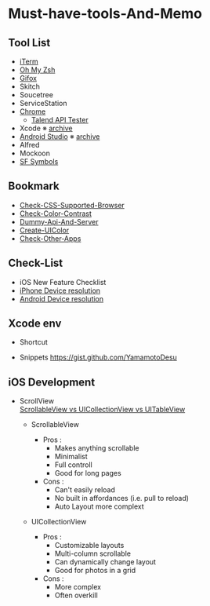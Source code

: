 # Must-have-tools-And-Memo

## Tool List
* [iTerm](https://iterm2.com/)
* [Oh My Zsh](https://ohmyz.sh/)
* [Gifox](https://gifox.io/) 
* Skitch
* Soucetree
* ServiceStation
* [Chrome](https://www.google.co.jp/chrome/?brand=AGAK&gclid=CjwKCAiA24SPBhB0EiwAjBgkhiXZh863fMju_CqqkkS3di-DvHSkZqgRdEj-0ut9ny8NWT5_Te27hxoCQigQAvD_BwE&gclsrc=aw.ds)
    * [Talend API Tester](https://chrome.google.com/webstore/detail/talend-api-tester-free-ed/aejoelaoggembcahagimdiliamlcdmfm?hl=ja)
* Xcode
 ※ [archive](https://stackoverflow.com/questions/10335747/how-to-download-xcode-dmg-or-xip-file)
* [Android Studio](https://developer.android.com/studio)
  ※ [archive](https://developer.android.com/studio/archive?hl=ja)
* Alfred
* Mockoon
* [SF Symbols](https://developer.apple.com/sf-symbols/)

## Bookmark
*  [Check-CSS-Supported-Browser](https://caniuse.com/)
*  [Check-Color-Contrast](https://color.adobe.com/ja/create/color-contrast-analyzer)
*  [Dummy-Api-And-Server](https://httpbin.org/)
*  [Create-UIColor](https://www.uicolor.io/)
*  [Check-Other-Apps](https://mobbin.design/browse/ios/apps)

## Check-List
* iOS New Feature Checklist
* [iPhone Device 
resolution](https://qiita.com/tomohisaota/items/f8857d01f328e34fb551)
* [Android Device resolution](https://en.wikipedia.org/wiki/Comparison_of_high-definition_smartphone_displays)

## Xcode env
*  Shortcut

*  Snippets
https://gist.github.com/YamamotoDesu

## iOS Development
* ScrollView   
  [ScrollableView vs UICollectionView vs UITableView](https://github.com/jrasmusson/ios-professional-course/tree/main/Bankey/5-Scrollable-ViewControllers)
  * ScrollableView
    * Pros : 
       - Makes anything scrollable
       - Minimalist
       - Full controll
       - Good for long pages
    * Cons :   
       - Can't easily reload
       - No built in affordances
         (i.e. pull to reload)
       - Auto Layout more complext
   
   * UICollectionView
     * Pros : 
       - Customizable layouts
       - Multi-column scrollable
       - Can dynamically change layout
       - Good for photos in a grid
     * Cons :   
        - More complex
        - Often overkill
  
